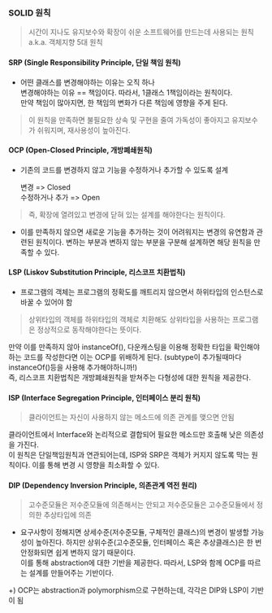 
### SOLID 원칙
> 시간이 지나도 유지보수와 확장이 쉬운 소프트웨어를 만드는데 사용되는 원칙 a.k.a. 객체지향 5대 원칙

#### SRP (Single Responsibility Principle, 단일 책임 원칙)
- 어떤 클래스를 변경해야하는 이유는 오직 하나   
변경해야하는 이유 == 책임이다. 따라서, 1클래스 1책임이라는 원칙이다.   
만약 책임이 많아지면, 한 책임의 변화가 다른 책임에 영향을 주게 된다.

> 이 원칙을 만족하면 불필요한 상속 및 구현을 줄여 가독성이 좋아지고 유지보수가 쉬워지며, 재사용성이 높아진다.

#### OCP (Open-Closed Principle, 개방폐쇄원칙)
- 기존의 코드를 변경하지 않고 기능을 수정하거나 추가할 수 있도록 설계
  
  변경 => Closed   
수정하거나 추가 => Open   
> 즉, 확장에 열려있고 변경에 닫혀 있는 설계를 해야한다는 원칙이다.

- 이를 만족하지 않으면 새로운 기능을 추가하는 것이 어려워지는 변경의 유연함과 관련된 원칙이다. 변하는 부분과 변하지 않는 부분을 구분해 설계하면 해당 원칙을 만족할 수 있다.

#### LSP (Liskov Substitution Principle, 리스코프 치환법칙)
- 프로그램의 객체는 프로그램의 정확도를 깨트리지 않으면서 하위타입의 인스턴스로 바꿀 수 있어야 함

> 상위타입의 객체를 하위타입의 객체로 치환해도 상위타입을 사용하는 프로그램은 정상적으로 동작해야한다는 뜻이다.

만약 이를 만족하지 않아 instanceOf(), 다운캐스팅을 이용해 정확한 타입을 확인해야하는 코드를 작성한다면 이는 OCP를 위배하게 된다. (subtype이 추가될때마다 instanceOf()등을 사용해 추가해야하니까!)    
즉, 리스코프 치환법칙은 개방폐쇄원칙을 받쳐주는 다형성에 대한 원칙을 제공한다.

#### ISP (Interface Segregation Principle, 인터페이스 분리 원칙)
> 클라이언트는 자신이 사용하지 않는 메소드에 의존 관계를 맺으면 안됨

클라이언트에서 Interface와 논리적으로 결합되어 필요한 메소드만 호출해 낮은 의존성을 가진다.    
이 원칙은 단일책임원칙과 연관되어는데, ISP와 SRP은 객체가 커지지 않도록 막는 원칙이다. 이를 통해 변경 시 영향을 최소화할 수 있다.

#### DIP (Dependency Inversion Principle, 의존관계 역전 원리)
> 고수준모듈은 저수준모듈에 의존해서는 안되고 저수준모듈은 고수준모듈에서 정의한 추상타입에 의존
- 요구사항이 정해지면 상세수준(저수준모듈, 구체적인 클래스)의 변경이 발생할 가능성이 높아진다. 하지만 상위수준(고수준모듈, 인터페이스 혹은 추상클래스)은 한 번 안정화되면 쉽게 변하지 않기 때문이다.   
이를 통해 abstraction에 대한 기반을 제공한다. 따라서, LSP와 함께 OCP를 따르는 설계를 만들어주는 기반이다.

+) OCP는 abstraction과 polymorphism으로 구현하는데, 각각은 DIP와 LSP이 기반이 됨
